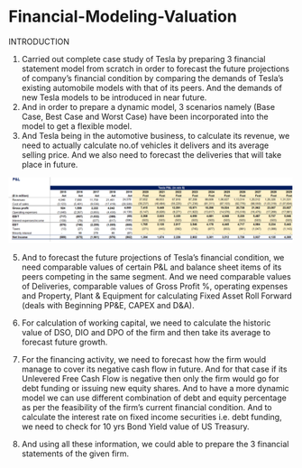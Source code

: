 # Financial-Modeling-Valuation
INTRODUCTION
1.	Carried out complete case study of Tesla by preparing 3 financial statement model from scratch in order to forecast the future projections of company’s financial condition by comparing the demands of Tesla’s existing automobile models with that of its peers. And the demands of new Tesla models to be introduced in near future.
2.	And in order to prepare a dynamic model, 3 scenarios namely (Base Case, Best Case and Worst Case) have been incorporated into the model to get a flexible model.
3.	And Tesla being in the automotive business, to calculate its revenue, we need to actually calculate no.of vehicles it delivers and its average selling price. And we also need to forecast the deliveries that will take place in future.

![image](https://github.com/Munu0192/Financial-Modeling-Valuation/blob/9361bd502759dcc9acdb31585f3ef4dbb8d18567/P&L%20-%20Tesla.png)

5.	And to forecast the future projections of Tesla’s financial condition, we need comparable values of certain P&L and balance sheet items of its peers competing in the same segment. And we need comparable values of Deliveries, comparable values of Gross Profit %, operating expenses and Property, Plant & Equipment for calculating Fixed Asset Roll Forward (deals with Beginning PP&E, CAPEX and D&A).

7.	For calculation of working capital, we need to calculate the historic value of DSO, DIO and DPO of the firm and then take its average to forecast future growth.
8.	For the financing activity, we need to forecast how the firm would manage to cover its negative cash flow in future. And for that case if its Unlevered Free Cash Flow is negative then only the firm would go for debt funding or issuing new equity shares. And to have a more dynamic model we can use different combination of debt and equity percentage as per the feasibility of the firm’s current financial condition. And to calculate the interest rate on fixed income securities i.e. debt funding, we need to check for 10 yrs Bond Yield value of US Treasury.

10.	And using all these information, we could able to prepare the 3 financial statements of the given firm.
